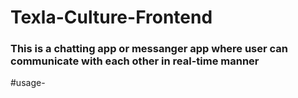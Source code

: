 # Texla-Culture-Frontend

### This is a chatting app or messanger app where user can communicate with each other in real-time manner

#usage-

